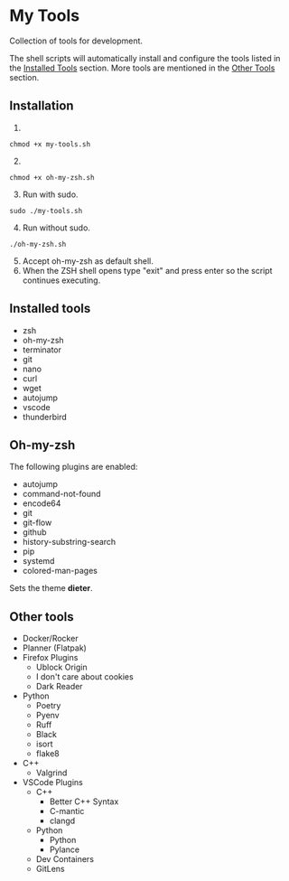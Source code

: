 # My Tools

Collection of tools for development.

The shell scripts will automatically install and configure the tools listed in the [Installed Tools](#installed-tools) section. More tools are mentioned in the [Other Tools](#other-tools) section.

## Installation
1.
```
chmod +x my-tools.sh
```
2. 
```
chmod +x oh-my-zsh.sh
```
3. Run with sudo.
```
sudo ./my-tools.sh
```
4. Run without sudo.
```
./oh-my-zsh.sh
```
5. Accept oh-my-zsh as default shell.
6. When the ZSH shell opens type "exit" and press enter so the script continues executing.

## Installed tools
- zsh
- oh-my-zsh
- terminator
- git
- nano
- curl
- wget
- autojump
- vscode
- thunderbird

## Oh-my-zsh

The following plugins are enabled:
- autojump
- command-not-found
- encode64
- git
- git-flow
- github
- history-substring-search
- pip
- systemd
- colored-man-pages

Sets the theme **dieter**.

## Other tools

- Docker/Rocker
- Planner (Flatpak)
- Firefox Plugins
  - Ublock Origin
  - I don't care about cookies
  - Dark Reader
- Python
  - Poetry
  - Pyenv
  - Ruff
  - Black
  - isort
  - flake8
- C++
  - Valgrind
- VSCode Plugins
  - C++
    - Better C++ Syntax
    - C-mantic
    - clangd
  - Python
    - Python
    - Pylance
  - Dev Containers
  - GitLens
